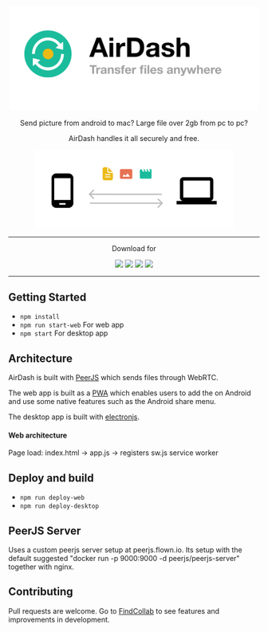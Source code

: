 <div align="center">
  <img width="500" alt="Promo" src="Large Promo.png">
  
  <p class="body">Send picture from android to mac? Large file over 2gb from pc to pc?</p>
  <p>AirDash handles it all securely and free.</p>
        
  <img width="400" alt="Promo" src="promo.png">

</div>

****
<div align="center">
  
  <p>Download for</p>
  
  <img src="https://img.shields.io/badge/-Android-3DDC84?style=for-the-badge&logo=android&logoColor=ffffff"/>
  <img src="https://img.shields.io/badge/-iOS-007aff?style=for-the-badge&logo=ios&logoColor=ffffff"/>
  <img src="https://img.shields.io/badge/-MacOS-007aff?style=for-the-badge&logo=apple&logoColor=ffffff"/>
  <img src="https://img.shields.io/badge/-Windows-00adef?style=for-the-badge&logo=windows&logoColor=ffffff"/>
</div>

****

## Getting Started

- `npm install`
- `npm run start-web` For web app
- `npm start` For desktop app

## Architecture

AirDash is built with [PeerJS](https://peerjs.com) which sends files through WebRTC. 

The web app is built as a [PWA](https://developers.google.com/web/progressive-web-apps) which enables users to add the on Android and use some native features such as the Android share menu.

The desktop app is built with [electronjs](https://www.electronjs.org).

#### Web architecture

Page load: index.html -> app.js -> registers sw.js service worker

## Deploy and build

- `npm run deploy-web`
- `npm run deploy-desktop`

## PeerJS Server

Uses a custom peerjs server setup at peerjs.flown.io. Its setup with the default suggested "docker run -p 9000:9000 -d peerjs/peerjs-server" together with nginx. 

## Contributing
Pull requests are welcome. Go to [FindCollab](https://findcollabs.com/project/7BK81zF3mZTpT0jjQ2hQ) to see features and improvements in development.
